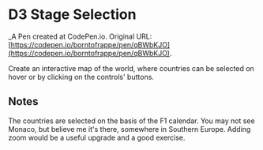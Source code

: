 # D3 Stage Selection
 _A Pen created at CodePen.io. Original URL: [https://codepen.io/borntofrappe/pen/qBWbKJO](https://codepen.io/borntofrappe/pen/qBWbKJO).

 Create an interactive map of the world, where countries can be selected on hover or by clicking on the controls' buttons.

## Notes

The countries are selected on the basis of the F1 calendar. You may not see Monaco, but believe me it's there, somewhere in Southern Europe. Adding zoom would be a useful upgrade and a good exercise.